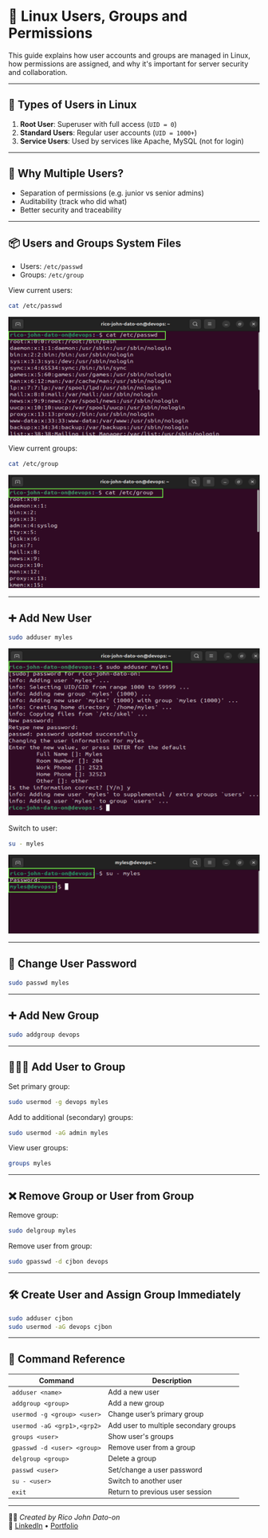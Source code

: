 # 👤 Linux Users, Groups and Permissions

This guide explains how user accounts and groups are managed in Linux, how permissions are assigned, and why it's important for server security and collaboration.

---

## 👥 Types of Users in Linux

1. **Root User**: Superuser with full access (`UID = 0`)
2. **Standard Users**: Regular user accounts (`UID = 1000+`)
3. **Service Users**: Used by services like Apache, MySQL (not for login)

---

## 📂 Why Multiple Users?

- Separation of permissions (e.g. junior vs senior admins)
- Auditability (track who did what)
- Better security and traceability

---

## 📦 Users and Groups System Files

- Users: `/etc/passwd`
- Groups: `/etc/group`

View current users:

```bash
cat /etc/passwd
```

![/etc/passwd](Images/etc:passwd.png)

View current groups:

```bash
cat /etc/group
```

![/etc/group](Images/groups.png)

---

## ➕ Add New User

```bash
sudo adduser myles
```

![/etc/group](Images/adduser.png)

Switch to user:

```bash
su - myles
```

![/etc/group](Images/switch.png)

---

## 🔐 Change User Password

```bash
sudo passwd myles
```

---

## ➕ Add New Group

```bash
sudo addgroup devops
```

---

## 🧑‍🤝‍🧑 Add User to Group

Set primary group:

```bash
sudo usermod -g devops myles
```

Add to additional (secondary) groups:

```bash
sudo usermod -aG admin myles
```

View user groups:

```bash
groups myles
```

---

## ❌ Remove Group or User from Group

Remove group:

```bash
sudo delgroup myles
```

Remove user from group:

```bash
sudo gpasswd -d cjbon devops
```

---

## 🛠 Create User and Assign Group Immediately

```bash
sudo adduser cjbon
sudo usermod -aG devops cjbon
```

---

## 🧾 Command Reference

| Command                     | Description                           |
| --------------------------- | ------------------------------------- |
| `adduser <name>`            | Add a new user                        |
| `addgroup <group>`          | Add a new group                       |
| `usermod -g <group> <user>` | Change user’s primary group           |
| `usermod -aG <grp1>,<grp2>` | Add user to multiple secondary groups |
| `groups <user>`             | Show user's groups                    |
| `gpasswd -d <user> <group>` | Remove user from a group              |
| `delgroup <group>`          | Delete a group                        |
| `passwd <user>`             | Set/change a user password            |
| `su - <user>`               | Switch to another user                |
| `exit`                      | Return to previous user session       |

---

🧑‍💻 _Created by Rico John Dato-on_  
🔗 [LinkedIn](https://www.linkedin.com/in/rico-john-dato-on) • [Portfolio](https://ricodatoon.netlify.app)
